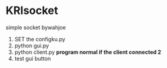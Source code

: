# KRIsocket
simple socket bywahjoe

1. SET the configku.py
2. python gui.py
3. python client.py **program normal if the client connected 2**
4. test gui button
